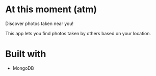 # At this moment (atm)
Discover photos taken near you!

This app lets you find photos taken by others based on your location. 

# Built with

<ul>
<li>MongoDB</li>
</ul>


